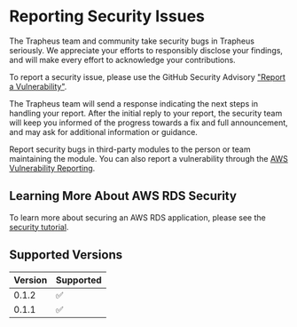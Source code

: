 # Reporting Security Issues

The Trapheus team and community take security bugs in Trapheus seriously. We appreciate your efforts to responsibly disclose your findings, and will make every effort to acknowledge your contributions.

To report a security issue, please use the GitHub Security Advisory ["Report a Vulnerability"](https://github.com/intuit/Trapheus/blob/master/.github/CONTRIBUTING.md).

The Trapheus team will send a response indicating the next steps in handling your report. After the initial reply to your report, the security team will keep you informed of the progress towards a fix and full announcement, and may ask for additional information or guidance.

Report security bugs in third-party modules to the person or team maintaining the module. You can also report a vulnerability through the [AWS Vulnerability Reporting](https://aws.amazon.com/security/vulnerability-reporting/).

## Learning More About AWS RDS Security

To learn more about securing an AWS RDS application, please see the [security tutorial](https://docs.aws.amazon.com/AmazonRDS/latest/UserGuide/UsingWithRDS.html).


## Supported Versions


| Version | Supported          |
| ------- | ------------------ |
| 0.1.2   | :white_check_mark: |
| 0.1.1   | :white_check_mark: |             |

